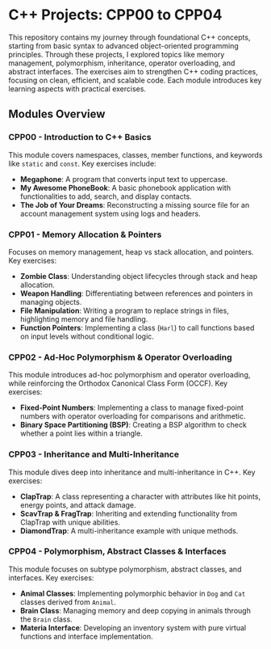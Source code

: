 # C++ Projects: CPP00 to CPP04

This repository contains my journey through foundational C++ concepts, starting from basic syntax to advanced object-oriented programming principles. Through these projects, I explored topics like memory management, polymorphism, inheritance, operator overloading, and abstract interfaces. The exercises aim to strengthen C++ coding practices, focusing on clean, efficient, and scalable code. Each module introduces key learning aspects with practical exercises.

## Modules Overview

### CPP00 - Introduction to C++ Basics
This module covers namespaces, classes, member functions, and keywords like `static` and `const`. Key exercises include:
- **Megaphone**: A program that converts input text to uppercase.
- **My Awesome PhoneBook**: A basic phonebook application with functionalities to add, search, and display contacts.
- **The Job of Your Dreams**: Reconstructing a missing source file for an account management system using logs and headers.

### CPP01 - Memory Allocation & Pointers
Focuses on memory management, heap vs stack allocation, and pointers. Key exercises:
- **Zombie Class**: Understanding object lifecycles through stack and heap allocation.
- **Weapon Handling**: Differentiating between references and pointers in managing objects.
- **File Manipulation**: Writing a program to replace strings in files, highlighting memory and file handling.
- **Function Pointers**: Implementing a class (`Harl`) to call functions based on input levels without conditional logic.

### CPP02 - Ad-Hoc Polymorphism & Operator Overloading
This module introduces ad-hoc polymorphism and operator overloading, while reinforcing the Orthodox Canonical Class Form (OCCF). Key exercises:
- **Fixed-Point Numbers**: Implementing a class to manage fixed-point numbers with operator overloading for comparisons and arithmetic.
- **Binary Space Partitioning (BSP)**: Creating a BSP algorithm to check whether a point lies within a triangle.

### CPP03 - Inheritance and Multi-Inheritance
This module dives deep into inheritance and multi-inheritance in C++. Key exercises:
- **ClapTrap**: A class representing a character with attributes like hit points, energy points, and attack damage.
- **ScavTrap & FragTrap**: Inheriting and extending functionality from ClapTrap with unique abilities.
- **DiamondTrap**: A multi-inheritance example with unique methods.

### CPP04 - Polymorphism, Abstract Classes & Interfaces
This module focuses on subtype polymorphism, abstract classes, and interfaces. Key exercises:
- **Animal Classes**: Implementing polymorphic behavior in `Dog` and `Cat` classes derived from `Animal`.
- **Brain Class**: Managing memory and deep copying in animals through the `Brain` class.
- **Materia Interface**: Developing an inventory system with pure virtual functions and interface implementation.

